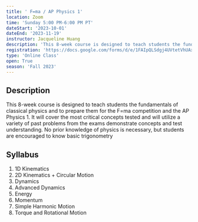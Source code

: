 ```yaml
---
title: ' F=ma / AP Physics 1'
location: Zoom
time: 'Sunday 5:00 PM-6:00 PM PT'
dateStart: '2023-10-01'
dateEnd: '2023-11-19'
instructor: Jacqueline Huang
description: 'This 8-week course is designed to teach students the fundamentals of classical physics and to prepare them for the F=ma competition and the AP Physics 1.'
registration: 'https://docs.google.com/forms/d/e/1FAIpQLSdgj4UVtetVhUAx8VMX3exXTHjHRgOzOZ5k9PznTKaz-rK05g/viewform'
type: 'Online Class'
open: True
season: 'Fall 2023'
---
```


## Description

This 8-week course is designed to teach students the fundamentals of classical physics and to prepare them for the F=ma competition and the AP Physics 1. It will cover the most critical concepts tested and will utilize a variety of past problems from the exams demonstrate concepts and test understanding. No prior knowledge of physics is necessary, but students are encouraged to know basic trigonometry

## Syllabus

1. 1D Kinematics
2. 2D Kinematics + Circular Motion
3. Dynamics
4. Advanced Dynamics
5. Energy
6. Momentum
7. Simple Harmonic Motion
8. Torque and Rotational Motion
